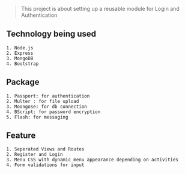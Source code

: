 >This project is about setting up a reusable module for Login and Authentication 

## Technology being used
```
1. Node.js
2. Express
3. MongoDB
4. Bootstrap
```

## Package
```
1. Passport: for authentication
2. Multer : for file upload
3. Moongose: for db connection 
4. BScript: for password encryption
5. Flash: for messaging
```
## Feature
```
1. Seperated Views and Routes
2. Register and Login 
3. Menu CSS with dynamic menu appearance depending on activities
4. Form validations for input 
```